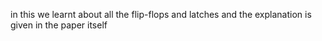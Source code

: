 in this we learnt about all the flip-flops and latches and the explanation is given in the paper itself
